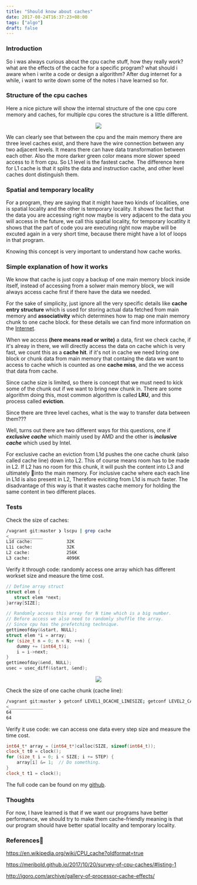 ```yaml
---
title: "Should know about caches"
date: 2017-08-24T16:37:23+08:00
tags: ["algo"]
draft: false
---
```


### Introduction

So i was always curious about the cpu cache stuff, how they really work? what are the effects of the cache for a specific program? what should i aware when i write a code or design a algorithm? After dug internet for a while, i want to write down some of the notes i have learned so for.

### Structure of the cpu caches

Here a nice picture will show the internal structure of the one cpu core memory and caches, for multiple cpu cores the structure is a little different.

<div style="text-align:center"><img src ="/media/posts/img/image.png" /></div>

We can clearly see that between the cpu and the main memory there are three level caches exist, and there have the wire connection between any two adjacent levels. It means there can have data transformation between each other. Also the more darker green color means more slower speed access to it from cpu. So L1 level is the fastest cache. The difference here for L1 cache is that it splits the data and instruction cache, and other level caches dont distinguish them.

### Spatial and temporary locality 

For a program, they are saying that it might have two kinds of localities, one is spatial locality and the other is temporary locality. It shows the fact that the data you are accessing right now maybe is very adjacent to the data you will access in the future, we call this spatial locality, for temporary locatlity it shows that the part of code you are executing right now maybe will be excuted again in a very short time, because there might have a lot of loops in that program.

Knowing this concept is very important to understand how cache works.

### Simple explanation of how it works

We know that cache is just copy a backup of one main memory block inside itself, instead of accessing from a solwer main memory block, we will always access cache first if there have the data we needed.

For the sake of simplicity, just ignore all the very specific details like **cache entry structure** which is used for storing actual data fetched from main memory and  **associativity** which determines how to map one main memory chunk to one cache block. for these details we can find more information on the [Internet](https://en.wikipedia.org/wiki/CPU_cache?oldformat=true). 

When we access **(here means read or write)** a data, first we check cache, if it's alreay in there, we will directly access the data on cache which is very fast, we count this as a **cache hit**. if it's not in cache we need bring one block or chunk data from main memory that containg the data we want to access to cache which is counted as one **cache miss**, and the we access that data from cache. 

Since cache size is limited, so there is concept that we must need to kick some of the chunk out if we want to bring new chunk in. There are some algorithm doing this, most   common algorithm is called **LRU**, and this process called **eviction**.

 Since there are three level caches, what is the way to transfer data between them???

Well, turns out there are two different ways for this questions, one if ___exclusive cache___ which mainly used by AMD and the other is ___inclusive cache___ which used by Intel.

For exclusive cache an eviction from L1d pushes the one cache chunk (also called cache line) down into L2. This of course means room has to be made in L2. If L2 has no room for this chunk, it will push the content into L3 and ultimately into the main memory. For inclusive cache where each each line in L1d is also present in L2, Therefore eviciting from L1d is much faster. The disadvantage of this way is that it wastes cache memory for holding the same content in two different places.

### Tests

Check the size of caches:

```bash
/vagrant git:master ❯ lscpu | grep cache
<_____________
L1d cache:             32K
L1i cache:             32K
L2 cache:              256K
L3 cache:              4096K
```

Verify it through code: randomly access one array which has different workset size and measure the time cost.

```cpp
// Define array struct
struct elem {
   struct elem *next;
}array[SIZE];

// Randomly access this array for N time which is a big number.
// Before access we also need to randomly shuffle the array.
// Since cpu has the prefetching technique.
gettimeofday(&start, NULL);
struct elem *i = array;
for (size_t n = 0; n < N; ++n) { 
    dummy += (int64_t)i;
    i = i->next;
}
gettimeofday(&end, NULL);
usec = usec_diff(&start, &end);
```

<div style="text-align:center"><img src ="/media/posts/img/image-1.png" /></div>

Check the size of one cache chunk (cache line):

```bash
/vagrant git:master ❯ getconf LEVEL1_DCACHE_LINESIZE; getconf LEVEL2_CACHE_LINESIZE
<_____________
64
64
```

Verify it use code: we can access one data every step size and measure the time cost.

```cpp
int64_t* array = (int64_t*)calloc(SIZE, sizeof(int64_t));
clock_t t0 = clock();
for (size_t i = 0; i < SIZE; i += STEP) {
    array[i] &= 1;  // Do something.
}
clock_t t1 = clock();
```

The full code can be found on my [github](https://github.com/landcold7/magic-caches).

### Thoughts

For now, I have learned is that if we want our programs have better performance, we should try to make them cache-friendly meaning is that our program should have better spatial locality and temporary locality.

### References
https://en.wikipedia.org/wiki/CPU_cache?oldformat=true

https://meribold.github.io/2017/10/20/survey-of-cpu-caches/#listing-1

http://igoro.com/archive/gallery-of-processor-cache-effects/
